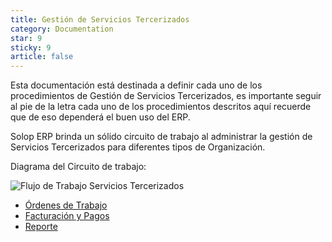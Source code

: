 ```yaml
---
title: Gestión de Servicios Tercerizados
category: Documentation
star: 9
sticky: 9
article: false
---
```


Esta documentación está destinada a definir cada uno de los procedimientos de Gestión de Servicios Tercerizados, es importante seguir al pie de la letra cada uno de los procedimientos descritos aquí recuerde que de eso dependerá el buen uso del ERP.

Solop ERP brinda un sólido circuito de trabajo al administrar la gestión de Servicios Tercerizados para diferentes tipos de Organización.

Diagrama del Circuito de trabajo:

![Flujo de Trabajo Servicios Tercerizados](/assets/img/docs/field-services-management/fis-services1.png)

- [Órdenes de Trabajo](work-order)
- [Facturación y Pagos](billings-and-payments)
- [Reporte](report)